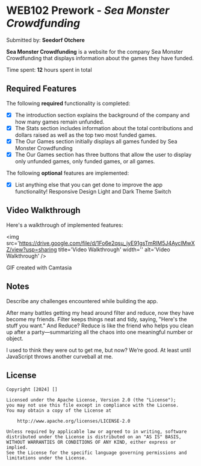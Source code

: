 # WEB102 Prework - *Sea Monster Crowdfunding*

Submitted by: **Seedorf Otchere**

**Sea Monster Crowdfunding** is a website for the company Sea Monster Crowdfunding that displays information about the games they have funded.

Time spent: **12** hours spent in total

## Required Features

The following **required** functionality is completed:

* [x] The introduction section explains the background of the company and how many games remain unfunded.
* [x] The Stats section includes information about the total contributions and dollars raised as well as the top two most funded games.
* [x] The Our Games section initially displays all games funded by Sea Monster Crowdfunding
* [x] The Our Games section has three buttons that allow the user to display only unfunded games, only funded games, or all games.

The following **optional** features are implemented:

* [x] List anything else that you can get done to improve the app functionality!
      Responsive Design
      Light and Dark Theme Switch

## Video Walkthrough

Here's a walkthrough of implemented features:

<img src='https://drive.google.com/file/d/1Fo6e2qsu_jyE91gsTmRlM5J4AycIMwXZ/view?usp=sharing title='Video Walkthrough' width='' alt='Video Walkthrough' />

<!-- Replace this with whatever GIF tool you used! -->
GIF created with Camtasia  
<!-- Recommended tools:
[Kap](https://getkap.co/) for macOS
[ScreenToGif](https://www.screentogif.com/) for Windows
[peek](https://github.com/phw/peek) for Linux. -->

## Notes

Describe any challenges encountered while building the app.

After many battles getting my head around filter and reduce, now they have become my friends. Filter keeps things neat and tidy, saying, "Here's the stuff you want."
And Reduce? Reduce is like the friend who helps you clean up after a party—summarizing all the chaos into one meaningful number or object.

I used to think they were out to get me, but now?
We’re good. At least until JavaScript throws another curveball at me.

## License

    Copyright [2024] []

    Licensed under the Apache License, Version 2.0 (the "License");
    you may not use this file except in compliance with the License.
    You may obtain a copy of the License at

        http://www.apache.org/licenses/LICENSE-2.0

    Unless required by applicable law or agreed to in writing, software
    distributed under the License is distributed on an "AS IS" BASIS,
    WITHOUT WARRANTIES OR CONDITIONS OF ANY KIND, either express or implied.
    See the License for the specific language governing permissions and
    limitations under the License.
